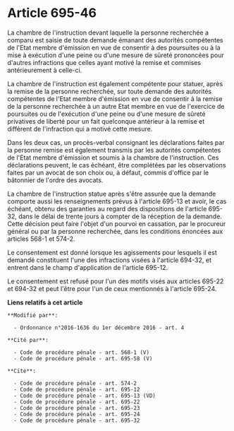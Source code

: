 # Article 695-46

La chambre de l'instruction devant laquelle la personne recherchée a comparu est saisie de toute demande émanant des
autorités compétentes de l'Etat membre d'émission en vue de consentir à des poursuites ou à la mise à exécution d'une peine
ou d'une mesure de sûreté prononcées pour d'autres infractions que celles ayant motivé la remise et commises antérieurement à
celle-ci. 

La chambre de l'instruction est également compétente pour statuer, après la remise de la personne recherchée, sur toute
demande des autorités compétentes de l'Etat membre d'émission en vue de consentir à la remise de la personne recherchée à un
autre Etat membre en vue de l'exercice de poursuites ou de l'exécution d'une peine ou d'une mesure de sûreté privatives de
liberté pour un fait quelconque antérieur à la remise et différent de l'infraction qui a motivé cette mesure. 

Dans les deux cas, un procès-verbal consignant les déclarations faites par la personne remise est également transmis par les
autorités compétentes de l'Etat membre d'émission et soumis à la chambre de l'instruction. Ces déclarations peuvent, le cas
échéant, être complétées par les observations faites par un avocat de son choix ou, à défaut, commis d'office par le
bâtonnier de l'ordre des avocats. 

La chambre de l'instruction statue après s'être assurée que la demande comporte aussi les renseignements prévus à l'article
695-13 et avoir, le cas échéant, obtenu des garanties au regard des dispositions de l'article 695-32, dans le délai de trente
jours à compter de la réception de la demande. Cette décision peut faire l'objet d'un pourvoi en cassation, par le procureur
général ou par la personne recherchée, dans les conditions énoncées aux articles 568-1 et 574-2. 

Le consentement est donné lorsque les agissements pour lesquels il est demandé constituent l'une des infractions visées à
l'article 694-32, et entrent dans le champ d'application de l'article 695-12. 

Le consentement est refusé pour l'un des motifs visés aux articles 695-22 et 694-32 et peut l'être pour l'un de ceux
mentionnés à l'article 695-24.

**Liens relatifs à cet article**

	**Modifié par**:

	  - Ordonnance n°2016-1636 du 1er décembre 2016 - art. 4

	**Cité par**:

	  - Code de procédure pénale - art. 568-1 (V)
	  - Code de procédure pénale - art. 695-58 (V)

	**Cite**:

	  - Code de procédure pénale - art. 574-2
	  - Code de procédure pénale - art. 695-12
	  - Code de procédure pénale - art. 695-13 (VD)
	  - Code de procédure pénale - art. 695-22
	  - Code de procédure pénale - art. 695-23
	  - Code de procédure pénale - art. 695-24
	  - Code de procédure pénale - art. 695-32

